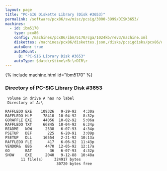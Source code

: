 ```yaml
---
layout: page
title: "PC-SIG Diskette Library (Disk #3653)"
permalink: /software/pcx86/sw/misc/pcsig/3000-3999/DISK3653/
machines:
  - id: ibm5170
    type: pcx86
    config: /machines/pcx86/ibm/5170/cga/1024kb/rev3/machine.xml
    diskettes: /machines/pcx86/diskettes.json,/disks/pcsigdisks/pcx86/diskettes.json
    autoGen: true
    autoMount:
      B: "PC-SIG Library Disk #3653"
    autoType: $date\r$time\rB:\rDIR\r
---
```


{% include machine.html id="ibm5170" %}

### Directory of PC-SIG Library Disk #3653

     Volume in drive A has no label
     Directory of A:\

    RAFFLEDO EXE    109326   9-29-92   4:30a
    RAFFLEDO HLP     78410  10-04-92   8:32p
    GORAFFLE EXE     44056  10-02-92   5:06a
    RAFFLEDO TXT     66845  10-04-92   6:34p
    README   NOW      2538   6-07-93   4:34p
    PSETUP   DEF       225   6-20-91   3:09p
    PSETUP   DLL     16554   2-21-92  10:13a
    RAFFLEDO FLE       417   6-06-92  11:43p
    VENDOR&  BBS      4470  12-05-92  12:17a
    GO       BAT        36   6-07-93   4:32p
    SHOW     EXE      2040   9-12-88  10:48a
           11 file(s)     324917 bytes
                           30720 bytes free
